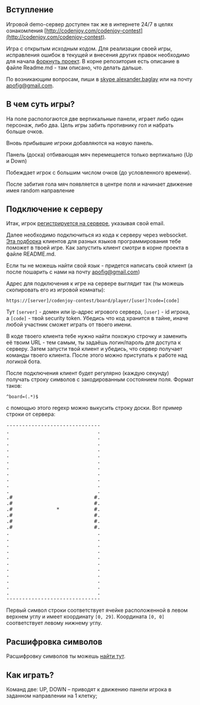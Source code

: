 <meta charset="UTF-8">

## Вступление

Игровой demo-сервер доступен так же в интернете 24/7 в целях
ознакомления [http://codenjoy.com/codenjoy-contest](http://codenjoy.com/codenjoy-contest).

Игра с открытым исходным кодом. Для реализации своей игры, исправления
ошибок в текущей и внесения других правок необходимо для начала
[форкнуть проект](https://github.com/codenjoyme/codenjoy.git).
В корне репозитория есть описание в файле Readme.md - там описано, что делать дальше.

По возникающим вопросам, пиши в [skype alexander.baglay](skype:alexander.baglay)
или на почту [apofig@gmail.com](mailto:apofig@gmail.com).

## В чем суть игры?

На поле распологаются две вертикальные панели, играет либо
один персонаж, либо два. Цель игры забить противнику гол
и набрать больше очков.

Вновь прибывшие игроки добавляются на новую панель.

Панель (доска) отбивающая мяч перемещается только вертикально (Up и Down)

Побеждает игрок с большим числом очков (до условленного времени).

После забития гола мяч появляется в центре поля
и начинает движение имея random направление

## Подключение к серверу

Итак, игрок [регистрируется на сервере](../../../register?gameName=pong),
указывая свой email.

Далее необходимо подключиться из кода к серверу через websocket.
[Эта подборка](https://github.com/codenjoyme/codenjoy-clients.git)
клиентов для разных языков программирования тебе поможет в твоей игре.
Как запустить клиент смотри в корне проекта в файле README.md.

Если ты не можешь найти свой язык - придется написать свой клиент
(а после пошарить с нами на почту [apofig@gmail.com](mailto:apofig@gmail.com))

Адрес для подключения к игре на сервере выглядит так (ты можешь скопировать его
из игровой комнаты):

`https://[server]/codenjoy-contest/board/player/[user]?code=[code]`

Тут `[server]` - домен или ip-адрес игрового сервера, `[user]` - id игрока, a `[code]` -
твой security token. Убедись что код хранится в тайне, иначе любой участник
сможет играть от твоего имени.

В коде твоего клиента тебе нужно найти похожую строчку и заменить её твоим URL -
тем самым, ты задаёшь логин/пароль для доступа к серверу.
Затем запусти твой клиент и убедись, что сервер получает команды твоего клиента.
После этого можно приступать к работе над логикой бота.

После подключения клиент будет регулярно (каждую секунду) получать строку
символов с закодированным состоянием поля. Формат таков:

`^board=(.*)$`

с помощью этого regexp можно выкусить строку доски.
Вот пример строки от сервера:

<pre>------------------------------
.                            .
.                            .
.                            .
.                            .
.                            .
.                            .
.                            .
.                            .
.                            .
.                            .
.                            .
.#                          #.
.#                          #.
.#              *           #.
.#                          #.
.#                          #.
.#                          #.
.                            .
.                            .
.                            .
.                            .
.                            .
.                            .
.                            .
.                            .
.                            .
.                            .
.                            .
------------------------------</pre>

Первый символ строки соответствует ячейке расположенной в 
левом верхнем углу и имеет координату `[0, 29]`.
Координата `[0, 0]` соответствует левому нижнему углу.

## Расшифровка символов

Расшифровку символов ты можешь [найти тут](elements.md).

## Как играть?

Команд две: UP, DOWN – приводят к движению панели
игрока в заданном направлении на 1 клетку;